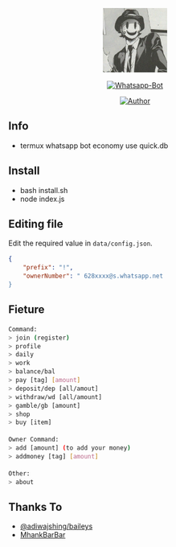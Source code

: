 <p align="center">
<img src="https://raw.githubusercontent.com/jesen-n/jesen-n/master/image/gambar.jpg" width="128" height="128"/>
</p>
<p align="center">
<a href="#"><img title="Whatsapp-Bot" src="https://img.shields.io/badge/Whatsapp Bot-green?colorA=%23ff0000&colorB=%23017e40&style=for-the-badge"></a>
</p>
<p align="center">
<a href="https://github.com/Jesen-N"><img title="Author" src="https://img.shields.io/badge/Author-Jesen N-blueviolet.svg?style=for-the-badge&logo=github"></a>
</p>

## Info
- termux whatsapp bot economy use quick.db

## Install
- bash install.sh
- node index.js

##  Editing file
Edit the required value in `data/config.json`.
```json
{
    "prefix": "!",
    "ownerNumber": " 628xxxx@s.whatsapp.net
}
```

## Fieture
```bash
Command:
> join (register)
> profile
> daily
> work
> balance/bal
> pay [tag] [amount]
> deposit/dep [all/amout]
> withdraw/wd [all/amount]
> gamble/gb [amount]
> shop
> buy [item]

Owner Command:
> add [amount] (to add your money)
> addmoney [tag] [amount] 

Other:
> about
```

## Thanks To
- [@adiwajshing/baileys](https://github.com/adiwajshing/Baileys)
- [MhankBarBar](https://github.com/MhankBarBar)
